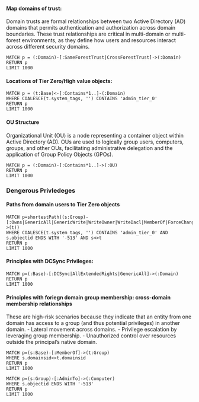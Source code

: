 
#### Map domains of trust:
Domain trusts are formal relationships between two Active Directory (AD) domains that permits authentication and authorization across domain boundaries. These trust relationships are critical in multi-domain or multi-forest environments, as they define how users and resources interact across different security domains.

```cypher
MATCH p = (:Domain)-[:SameForestTrust|CrossForestTrust]->(:Domain)
RETURN p
LIMIT 1000
```

#### Locations of Tier Zero/High value objects:
```cypher
MATCH p = (t:Base)<-[:Contains*1..]-(:Domain)
WHERE COALESCE(t.system_tags, '') CONTAINS 'admin_tier_0'
RETURN p
LIMIT 1000
```

#### OU Structure
Organizational Unit (OU) is a node representing a container object within Active Directory (AD). OUs are used to logically group users, computers, groups, and other OUs, facilitating administrative delegation and the application of Group Policy Objects (GPOs).  
```cypher
MATCH p = (:Domain)-[:Contains*1..]->(:OU)
RETURN p
LIMIT 1000
```

### Dengerous Privledeges

#### Paths from domain users to Tier Zero objects

```cypher
MATCH p=shortestPath((s:Group)-[:Owns|GenericAll|GenericWrite|WriteOwner|WriteDacl|MemberOf|ForceChangePassword|AllExtendedRights|AddMember|HasSession|GPLink|AllowedToDelegate|CoerceToTGT|AllowedToAct|AdminTo|CanPSRemote|CanRDP|ExecuteDCOM|HasSIDHistory|AddSelf|DCSync|ReadLAPSPassword|ReadGMSAPassword|DumpSMSAPassword|SQLAdmin|AddAllowedToAct|WriteSPN|AddKeyCredentialLink|SyncLAPSPassword|WriteAccountRestrictions|WriteGPLink|GoldenCert|ADCSESC1|ADCSESC3|ADCSESC4|ADCSESC6a|ADCSESC6b|ADCSESC9a|ADCSESC9b|ADCSESC10a|ADCSESC10b|ADCSESC13|SyncedToEntraUser|CoerceAndRelayNTLMToSMB|CoerceAndRelayNTLMToADCS|WriteOwnerLimitedRights|OwnsLimitedRights|CoerceAndRelayNTLMToLDAP|CoerceAndRelayNTLMToLDAPS|Contains|DCFor|SameForestTrust|SpoofSIDHistory|AbuseTGTDelegation*1..]->(t))
WHERE COALESCE(t.system_tags, '') CONTAINS 'admin_tier_0' AND s.objectid ENDS WITH '-513' AND s<>t
RETURN p
LIMIT 1000
```

#### Principles with DCSync Privileges:

```cypher
MATCH p=(:Base)-[:DCSync|AllExtendedRights|GenericAll]->(:Domain)
RETURN p
LIMIT 1000
```

#### Principles with foriegn domain group membership: cross-domain membership relationships 
These are high-risk scenarios because they indicate that an entity from one domain has access to a group (and thus potential privileges) in another domain.
    - Lateral movement across domains.
    - Privilege escalation by leveraging group membership.
    - Unauthorized control over resources outside the principal’s native domain.
     
```cypher
MATCH p=(s:Base)-[:MemberOf]->(t:Group)
WHERE s.domainsid<>t.domainsid
RETURN p
LIMIT 1000
```


```cypher
MATCH p=(s:Group)-[:AdminTo]->(:Computer)
WHERE s.objectid ENDS WITH '-513'
RETURN p
LIMIT 1000
```